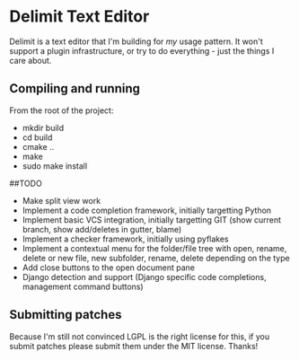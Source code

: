 # Delimit Text Editor

Delimit is a text editor that I'm building for *my* usage pattern. It won't support a plugin infrastructure, or try to do everything - just the things I care about.

## Compiling and running

From the root of the project:

 - mkdir build
 - cd build
 - cmake ..
 - make 
 - sudo make install

##TODO

 - Make split view work
 - Implement a code completion framework, initially targetting Python
 - Implement basic VCS integration, initially targetting GIT (show current branch, show add/deletes in gutter, blame)
 - Implement a checker framework, initially using pyflakes
 - Implement a contextual menu for the folder/file tree with open, rename, delete or new file, new subfolder, rename, delete depending on the type
 - Add close buttons to the open document pane
 - Django detection and support (Django specific code completions, management command buttons)
 
## Submitting patches

Because I'm still not convinced LGPL is the right license for this, if you submit patches please submit them under the MIT license. Thanks!
